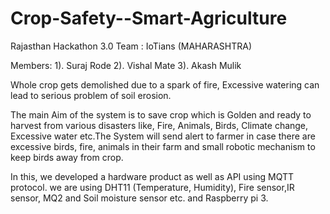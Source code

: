 # Crop-Safety--Smart-Agriculture
Rajasthan Hackathon 3.0
Team : IoTians (MAHARASHTRA)

Members: 
1). Suraj Rode
2). Vishal Mate
3). Akash Mulik

Whole crop gets demolished due to a spark of fire, Excessive watering can lead to serious problem of soil erosion.

The main Aim of the system is to save crop which is Golden and ready to harvest from various disasters like, Fire, Animals, Birds, Climate change, Excessive water etc.The System will send alert to farmer in case there are excessive birds, fire, animals in their farm and small robotic mechanism to keep birds away from crop. 

In this, we developed a hardware product as well as API using MQTT protocol. we are using DHT11 (Temperature, Humidity), Fire sensor,IR sensor, MQ2 and Soil moisture sensor etc. and Raspberry pi 3.
